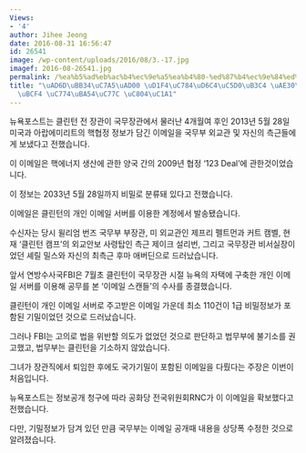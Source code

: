```yaml
---
Views:
- '4'
author: Jihee Jeong
date: 2016-08-31 16:56:47
id: 26541
image: /wp-content/uploads/2016/08/3.-17.jpg
imagef: 2016-08-26541.jpg
permalink: /%ea%b5%ad%eb%ac%b4%ec%9e%a5%ea%b4%80-%ed%87%b4%ec%9e%84%ed%9b%84%ec%97%90%eb%8f%84-%ea%b8%b0%eb%b0%80%ec%a0%95%eb%b3%b4-%ec%9d%b4%eb%a9%94%ec%9d%bc-%ec%a0%84%ec%86%a1/
title: "\uAD6D\uBB34\uC7A5\uAD00 \uD1F4\uC784\uD6C4\uC5D0\uB3C4 \uAE30\uBC00\uC815\
  \uBCF4 \uC774\uBA54\uC77C \uC804\uC1A1"
---
```


뉴욕포스트는 클린턴 전 장관이 국무장관에서 물러난 4개월여 후인 2013년 5월 28일 미국과 아랍에미리트의 핵협정 정보가 담긴 이메일을 국무부 외교관 및 자신의 측근들에게 보냈다고 전했습니다.

이 이메일은 핵에너지 생산에 관한 양국 간의 2009년 협정 &#8216;123 Deal&#8217;에 관한것이었습니다.

이 정보는 2033년 5월 28일까지 비밀로 분류돼 있다고 전했습니다.

이메일은 클린턴의 개인 이메일 서버를 이용한 계정에서 발송됐습니다.

수신자는 당시 윌리엄 번즈 국무부 부장관, 미 외교관인 제프리 펠트먼과 커트 캠벨, 현재 &#8216;클린턴 캠프&#8217;의 외교안보 사령탑인 측근 제이크 설리번, 그리고 국무장관 비서실장이었던 셰릴 밀스와 자신의 최측근 후마 애버딘으로 드러났습니다.

앞서 연방수사국FBI은 7월초 클린턴이 국무장관 시절 뉴욕의 자택에 구축한 개인 이메일 서버를 이용해 공무를 본 &#8216;이메일 스캔들&#8217;의 수사를 종결했습니다.

클린턴이 개인 이메일 서버로 주고받은 이메일 가운데 최소 110건이 1급 비밀정보가 포함된 기밀이었던 것으로 드러났습니다.

그러나 FBI는 고의로 법을 위반할 의도가 없었던 것으로 판단하고 법무부에 불기소를 권고했고, 법무부는 클린턴을 기소하지 않았습니다.

그녀가 장관직에서 퇴임한 후에도 국가기밀이 포함된 이메일을 다뤘다는 주장은 이번이 처음입니다.

뉴욕포스트는 정보공개 청구에 따라 공화당 전국위원회RNC가 이 이메일을 확보했다고 전했습니다.

다만, 기밀정보가 담겨 있던 만큼 국무부는 이메일 공개때 내용을 상당폭 수정한 것으로 알려졌습니다.